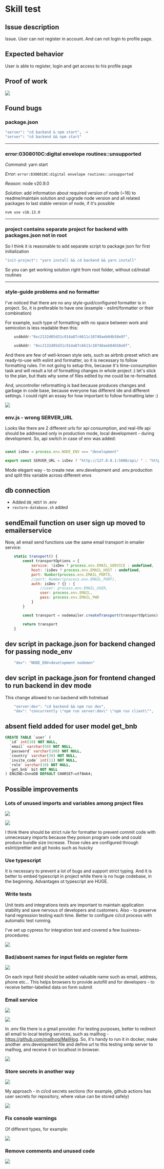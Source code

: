 # Skill test

## Issue description

Issue. User can not register in account. And can not login to profile page.

## Expected behavior

User is able to register, login and get access to his profile page

## Proof of work

![](./readme/pow.gif)

## Found bugs

### package.json

```bash
"server": "cd backend & npm start", -> 
"server": "cd backend && npm start"
```

---

### error:0308010C:digital envelope routines::unsupported

*Command*: yarn start

*Error*: `error:0308010C:digital envelope routines::unsupported`

*Reason*: node v20.9.0

*Solution*: add information about required version of node (~16) to readme/maintain solution and upgrade node version and all related packages to last stable version of node, if it's possible

```nvm use v16.13.0```

---

### project contains separate project for backend with packages.json not in root

So I think it is reasonable to add separate script to package json for first initialization

```bash
"init-project": "yarn install && cd backend && yarn install"
```

So you can get working solution right from root folder, without cd/install routines

---

### style-guide problems and no formatter

I've noticed that there are no any style-guid/configured formatter is in project. So, it is preferable to have one (example - eslint/formatter or their combination)

For example, such type of formatting with no space between work and semicolon is less readable then this:

```js
    usdAddr:"0xc2132d05d31c914a87c6611c10748aeb04b58e8f",
```

```js
    usdAddr: "0xc2132d05d31c914a87c6611c10748aeb04b58e8f",
```

And there are few of well-known style sets, such as airbnb preset which are ready-to-use with eslint and formatter, so it is necessary to follow formatting rules. I'm not going to setup this, because it's time-consumption task and will result a lot of formatting changes in whole project :) let's stick to the plan, but thats why some of files edited by me could be re-formatted.

And, uncontroller reformatting is bad because produces changes and garbage in code base, because everyone has different ide and different settings. I could right an essay for how important to follow formatting later :)

![](./readme/1.png)

### env.js - wrong SERVER_URL

Looks like there are 2 different urls for api consumption, and real-life api should be addressed only in production mode, local development - during development. So, api switch in case of env was added:

```js

const isDev = process.env.NODE_ENV === "development"

export const SERVER_URL = isDev ? "http://127.0.0.1:5000/api/ " : "https://mglcoin.io/api/" 

```

Mode elegant way - to create new .env.development and .env.production and split this variable across different envs

## db connection

- Added `DB_HOST` in .env
- `restore-database.sh` added

## sendEmail function on user sign up moved to emailerservice

Now, all email send functions use the same email transport in emailer service:

```js
    static transport() {
        const transportOptions = {
            service: !isDev ? process.env.EMAIL_SERVICE : undefined,
            host: !isDev ? process.env.EMAIL_HOST : undefined,
            port: Number(process.env.EMAIL_PORT),
            //port: Number(process.env.EMAIL_PORT),
            auth: isDev ? {} : {
                //user: process.env.EMAIL_USER,
                user: process.env.EMAIL,
                pass: process.env.EMAIL_PWD
            }
        }

        const transport = nodemailer.createTransport(transportOptions);

        return transport
    }
```

## dev script in package.json for backend changed for passing node_env

```js
    "dev": "NODE_ENV=development nodemon"
```

## dev script in package.json for frontend changed to run backend in dev mode

This change allowed to run backend with hotreload

```js
    "server:dev": "cd backend && npm run dev",
    "dev": "concurrently \"npm run server:dev\" \"npm run client\"",
```

## absent field added for user model get_bnb

```sql
CREATE TABLE `user` (
  `id` int(10) NOT NULL,
  `email` varchar(50) NOT NULL,
  `password` varchar(100) NOT NULL,
  `country` varchar(30) NOT NULL,
  `invite_code` int(11) NOT NULL,
  `role` varchar(10) NOT NULL,
  `get_bnb` bit NOT NULL
) ENGINE=InnoDB DEFAULT CHARSET=utf8mb4;
```

## Possible improvements

### Lots of unused imports and variables among project files

![](./readme/2.png)

![](./readme/3.png)

I think there should be strict rule for formatter to prevent commit code with unnecessary imports because they poison program code and could produce bundle size increase. Those rules are configured through eslint/prettier and git hooks such as huscky

### Use typescript

It is necessary to prevent a lot of bugs and support strict typing. And it is better to embed typescript in project while there is no huge codebase, in the beginning. Advantages ot typescript are HUGE.

### Write tests

Unit tests and integrations tests are important to maintain application stability and save nervous of developers and customers. Also - to preserve hand regression testing each time. Better to configure ci/cd process with automatic test running.

I've set up cypress for integration test and covered a few business-procedures:

![](./readme/test.gif)

### Bad/absent names for input fields on register form

![](./readme/4.png)

On each input field should be added valuable name such as email, address, phone etc... This helps browsers to provide autofill and for developers - to receive better-labelled data on form submit

### Email service

![](./readme/5.png)

![](./readme/6.png)

In .env file there is a gmail provider. For testing purposes, better to redirect all email to local testing services, such as mailhog - https://github.com/mailhog/MailHog. So, it's handy to run it in docker, make another .env.development file and define url to this testing smtp server to mailhog, and receive it on localhost in browser.

![](./readme/10.png)

### Store secrets in another way

![](./readme/7.png)

My approach - in ci/cd secrets sections (for example, github actions has user secrets for repository, where value can be stored safely)

![](./readme/8.png)

### Fix console warnings

Of different types, for example:

![](./readme/9.png)

### Remove comments and unused code

![](./readme/11.png)